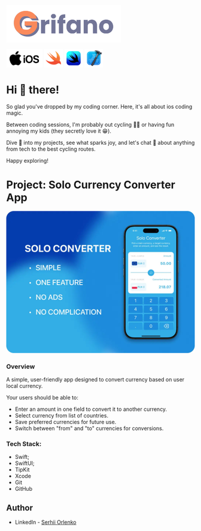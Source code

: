 <img src="./public/grifano-logo.svg" alt="grifano logo" height="100"/>

<img src="./public/ios.svg" alt="apple ios" height="50"/> <img src="./public/swift.svg" alt="Swift" height="50"/> <img src="./public/swiftui.svg" alt="SwiftUI" height="50"/> <img src="./public/xcode.svg" alt="XCode" height="50"/>

# Hi 👋 there!

So glad you've dropped by my coding corner. Here, it's all about ios
coding magic.

Between coding sessions, I'm probably out cycling 🚴‍♂️ or having fun annoying my
kids (they secretly love it 😁).

Dive 👀 into my projects, see what sparks joy, and let's chat 💬 about anything
from tech to the best cycling routes.

Happy exploring!

# Project: Solo Currency Converter App

![](./public/github-showcase.webp)

### Overview

A simple, user-friendly app designed to convert currency based on user local currency.

Your users should be able to:

- Enter an amount in one field to convert it to another currency.
- Select currency from list of countries.
- Save preferred currencies for future use.
- Switch between "from" and "to" currencies for conversions.

### Tech Stack:

- Swift;
- SwiftUI;
- TipKit
- Xcode
- Git
- GitHub

## Author

- LinkedIn - [Serhii Orlenko](https://www.linkedin.com/in/grifano/)
